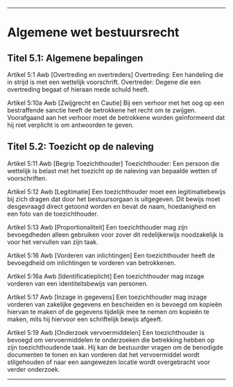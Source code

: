 - - - - - - - - - - - - - - - - - - - - - - - - - - - - - - - - - - - - - - - - - - - - - - - - - - - - - - - - - - - - - - - - - - - - - - - - - - - - - - - - - - - - - - - - - - - 


# **Algemene wet bestuursrecht**


## Titel 5.1: Algemene bepalingen


Artikel 5:1 Awb [Overtreding en overtreders]
Overtreding: Een handeling die in strijd is met een wettelijk voorschrift.
Overtreder: Degene die een overtreding begaat of hieraan mede schuld heeft.

Artikel 5:10a Awb [Zwijgrecht en Cautie]
Bij een verhoor met het oog op een bestraffende sanctie heeft de betrokkene het recht om te zwijgen.
Voorafgaand aan het verhoor moet de betrokkene worden geïnformeerd dat hij niet verplicht is om antwoorden te geven.


## Titel 5.2: Toezicht op de naleving


Artikel 5:11 Awb [Begrip Toezichthouder]
Toezichthouder: Een persoon die wettelijk is belast met het toezicht op de naleving van bepaalde wetten of voorschriften.

Artikel 5:12 Awb [Legitimatie]
Een toezichthouder moet een legitimatiebewijs bij zich dragen dat door het bestuursorgaan is uitgegeven.
Dit bewijs moet desgevraagd direct getoond worden en bevat de naam, hoedanigheid en een foto van de toezichthouder.

Artikel 5:13 Awb [Proportionaliteit]
Een toezichthouder mag zijn bevoegdheden alleen gebruiken voor zover dit redelijkerwijs noodzakelijk is voor het vervullen van zijn taak.

Artikel 5:16 Awb [Vorderen van inlichtingen]
Een toezichthouder heeft de bevoegdheid om inlichtingen te vorderen van betrokkenen.

Artikel 5:16a Awb [Identificatieplicht]
Een toezichthouder mag inzage vorderen van een identiteitsbewijs van personen.

Artikel 5:17 Awb [Inzage in gegevens]
Een toezichthouder mag inzage vorderen van zakelijke gegevens en bescheiden en is bevoegd om kopieën hiervan te maken of de gegevens tijdelijk mee te nemen om kopieën te maken, mits hij hiervoor een schriftelijk bewijs afgeeft.

Artikel 5:19 Awb [Onderzoek vervoermiddelen]
Een toezichthouder is bevoegd om vervoermiddelen te onderzoeken die betrekking hebben op zijn toezichthoudende taak.
Hij kan de bestuurder vragen om de benodigde documenten te tonen en kan vorderen dat het vervoermiddel wordt stilgehouden of naar een aangewezen locatie wordt overgebracht voor verder onderzoek.


- - - - - - - - - - - - - - - - - - - - - - - - - - - - - - - - - - - - - - - - - - - - - - - - - - - - - - - - - - - - - - - - - - - - - - - - - - - - - - - - - - - - - - - - - - - 
